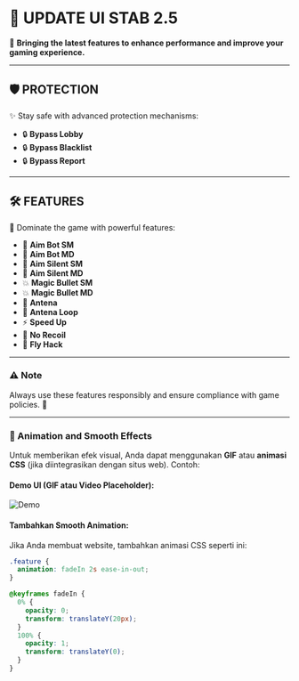 # 🌟 UPDATE UI STAB 2.5  
🚀 **Bringing the latest features to enhance performance and improve your gaming experience.**  

---

## 🛡️ **PROTECTION**  
✨ Stay safe with advanced protection mechanisms:  
- 🔒 **Bypass Lobby**  
- 🔒 **Bypass Blacklist**  
- 🔒 **Bypass Report**  

---

## 🛠️ **FEATURES**  
🎯 Dominate the game with powerful features:  
- 🎯 **Aim Bot SM**  
- 🎯 **Aim Bot MD**  
- 🎯 **Aim Silent SM**  
- 🎯 **Aim Silent MD**  
- 💥 **Magic Bullet SM**  
- 💥 **Magic Bullet MD**  
- 📡 **Antena**  
- 🔁 **Antena Loop**  
- ⚡ **Speed Up**  
- 🎯 **No Recoil**  
- 🛫 **Fly Hack**  

---

### ⚠️ **Note**  
Always use these features responsibly and ensure compliance with game policies. 🚨  

---

### 🎥 Animation and Smooth Effects  
Untuk memberikan efek visual, Anda dapat menggunakan **GIF** atau **animasi CSS** (jika diintegrasikan dengan situs web). Contoh:

#### Demo UI (GIF atau Video Placeholder):  
![Demo](https://via.placeholder.com/600x400?text=Feature+Demo)

#### Tambahkan Smooth Animation:  
Jika Anda membuat website, tambahkan animasi CSS seperti ini:
```css
.feature {
  animation: fadeIn 2s ease-in-out;
}

@keyframes fadeIn {
  0% {
    opacity: 0;
    transform: translateY(20px);
  }
  100% {
    opacity: 1;
    transform: translateY(0);
  }
}
